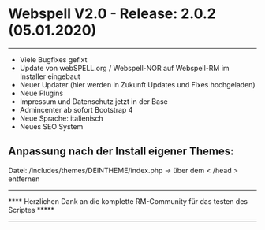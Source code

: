 # Webspell V2.0 - Release: 2.0.2 (05.01.2020)
---------------------------------------------------------------------
+ Viele Bugfixes gefixt
+ Update von webSPELL.org / Webspell-NOR auf Webspell-RM im Installer eingebaut
+ Neuer Updater (hier werden in Zukunft Updates und Fixes hochgeladen)
+ Neue Plugins
+ Impressum und Datenschutz jetzt in der Base
+ Admincenter ab sofort Bootstrap 4
+ Neue Sprache: italienisch
+ Neues SEO System

Anpassung nach der Install eigener Themes:
---------------------------------------------------------------------
Datei: /includes/themes/DEINTHEME/index.php 
-> <?php widgets_hide (); ?> über dem < /head > entfernen


*************************************************************************************
**** Herzlichen Dank an die komplette RM-Community für das testen des Scriptes  *****
*************************************************************************************

~~~~~~~~~~~~~~~~~~~~~~~~~~~~~~~~~~~~~~~~~~~~~~~~~~~~~~~~~~~~~~~~~~~~~~~~~~~~~~~~~~~~~

